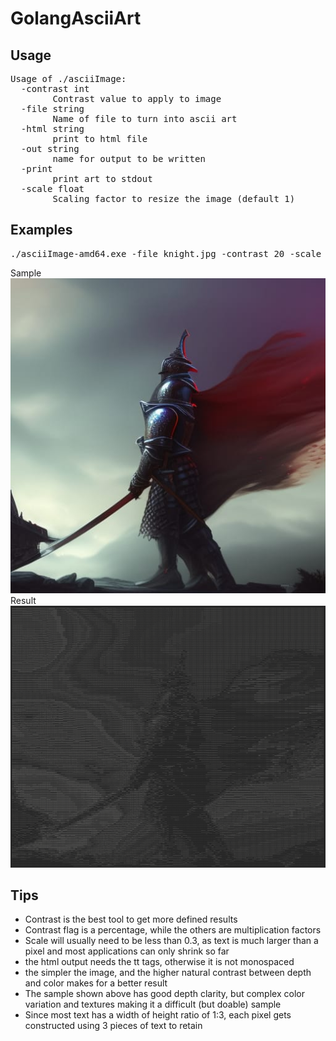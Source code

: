 # GolangAsciiArt
## Usage

<pre>Usage of ./asciiImage:
  -contrast int
    	Contrast value to apply to image
  -file string
    	Name of file to turn into ascii art
  -html string
    	print to html file
  -out string
    	name for output to be written
  -print
    	print art to stdout
  -scale float
    	Scaling factor to resize the image (default 1)
</pre>

## Examples
<pre>./asciiImage-amd64.exe -file knight.jpg -contrast 20 -scale 0.3 -out knight.txt -html knight.html</pre>
Sample<br>
![Knight Original](samples/knight.jpg)
Result<br>
![Knight Result](samples/knight_result.png)

## Tips
- Contrast is the best tool to get more defined results
- Contrast flag is a percentage, while the others are multiplication factors
- Scale will usually need to be less than 0.3, as text is much larger than a pixel and most applications can only shrink so far
- the html output needs the tt tags, otherwise it is not monospaced
- the simpler the image, and the higher natural contrast between depth and color makes for a better result
- The sample shown above has good depth clarity, but complex color variation and textures making it a difficult (but doable) sample
- Since most text has a width of height ratio of 1:3, each pixel gets constructed using 3 pieces of text to retain  

